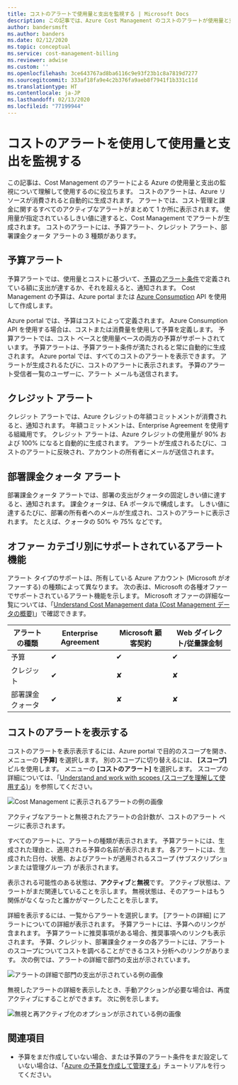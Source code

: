 ```yaml
---
title: コストのアラートで使用量と支出を監視する | Microsoft Docs
description: この記事では、Azure Cost Management のコストのアラートが使用量と支出の監視にどのように役立つのかについて説明します。
author: bandersmsft
ms.author: banders
ms.date: 02/12/2020
ms.topic: conceptual
ms.service: cost-management-billing
ms.reviewer: adwise
ms.custom: ''
ms.openlocfilehash: 3ce643767ad8ba6116c9e93f23b1c8a7819d7277
ms.sourcegitcommit: 333af18fa9e4c2b376fa9aeb8f7941f1b331c11d
ms.translationtype: HT
ms.contentlocale: ja-JP
ms.lasthandoff: 02/13/2020
ms.locfileid: "77199944"
---
```

# <a name="use-cost-alerts-to-monitor-usage-and-spending"></a>コストのアラートを使用して使用量と支出を監視する

この記事は、Cost Management のアラートによる Azure の使用量と支出の監視について理解して使用するのに役立ちます。 コストのアラートは、Azure リソースが消費されると自動的に生成されます。 アラートでは、コスト管理と課金に関するすべてのアクティブなアラートがまとめて 1 か所に表示されます。 使用量が指定されているしきい値に達すると、Cost Management でアラートが生成されます。 コストのアラートには、予算アラート、クレジット アラート、部署課金クォータ アラートの 3 種類があります。

## <a name="budget-alerts"></a>予算アラート

予算アラートでは、使用量とコストに基づいて、[予算のアラート条件](tutorial-acm-create-budgets.md)で定義されている額に支出が達するか、それを超えると、通知されます。 Cost Management の予算は、Azure portal または [Azure Consumption](https://docs.microsoft.com/rest/api/consumption) API を使用して作成します。

Azure portal では、予算はコストによって定義されます。 Azure Consumption API を使用する場合は、コストまたは消費量を使用して予算を定義します。 予算アラートでは、コスト ベースと使用量ベースの両方の予算がサポートされています。 予算アラートは、予算アラート条件が満たされると常に自動的に生成されます。 Azure portal では、すべてのコストのアラートを表示できます。 アラートが生成されるたびに、コストのアラートに表示されます。 予算のアラート受信者一覧のユーザーに、アラート メールも送信されます。

## <a name="credit-alerts"></a>クレジット アラート

クレジット アラートでは、Azure クレジットの年額コミットメントが消費されると、通知されます。 年額コミットメントは、Enterprise Agreement を使用する組織用です。 クレジット アラートは、Azure クレジットの使用量が 90% および 100% になると自動的に生成されます。 アラートが生成されるたびに、コストのアラートに反映され、アカウントの所有者にメールが送信されます。

## <a name="department-spending-quota-alerts"></a>部署課金クォータ アラート

部署課金クォータ アラートでは、部署の支出がクォータの固定しきい値に達すると、通知されます。 課金クォータは、EA ポータルで構成します。 しきい値に達するたびに、部署の所有者へのメールが生成され、コストのアラートに表示されます。 たとえば、クォータの 50% や 75% などです。

## <a name="supported-alert-features-by-offer-categories"></a>オファー カテゴリ別にサポートされているアラート機能

アラート タイプのサポートは、所有している Azure アカウント (Microsoft がオファーする) の種類によって異なります。 次の表は、Microsoft の各種オファーでサポートされているアラート機能を示します。 Microsoft オファーの詳細な一覧については、「[Understand Cost Management data (Cost Management データの概要)](understand-cost-mgt-data.md)」で確認できます。

| アラートの種類 | Enterprise Agreement | Microsoft 顧客契約 | Web ダイレクト/従量課金制 |
|---|---|---|---|
| 予算 | ✔ | ✔ | ✔ |
| クレジット | ✔ |✘ | ✘ |
| 部署課金クォータ | ✔ | ✘ | ✘ |



## <a name="view-cost-alerts"></a>コストのアラートを表示する

コストのアラートを表示表示するには、Azure portal で目的のスコープを開き、メニューの **[予算]** を選択します。 別のスコープに切り替えるには、 **[スコープ]** ピルを使用します。 メニューの **[コストのアラート]** を選択します。 スコープの詳細については、「[Understand and work with scopes (スコープを理解して使用する)](understand-work-scopes.md)」を参照してください。

![Cost Management に表示されるアラートの例の画像](./media/cost-mgt-alerts-monitor-usage-spending/budget-alerts-fullscreen.png)

アクティブなアラートと無視されたアラートの合計数が、コストのアラート ページに表示されます。

すべてのアラートに、アラートの種類が表示されます。 予算アラートには、生成された理由と、適用される予算の名前が表示されます。 各アラートには、生成された日付、状態、およびアラートが適用されるスコープ (サブスクリプションまたは管理グループ) が表示されます。

表示される可能性のある状態は、**アクティブ**と**無視**です。 アクティブ状態は、アラートがまだ関連していることを示します。 無視状態は、そのアラートはもう関係がなくなったと誰かがマークしたことを示します。

詳細を表示するには、一覧からアラートを選択します。 [アラートの詳細] にアラートについての詳細が表示されます。 予算アラートには、予算へのリンクが含まれます。 予算アラートに推奨事項がある場合、推奨事項へのリンクも表示されます。 予算、クレジット、部署課金クォータの各アラートには、アラートのスコープについてコストを調べることができるコスト分析へのリンクがあります。 次の例では、アラートの詳細で部門の支出が示されています。

![アラートの詳細で部門の支出が示されている例の画像](./media/cost-mgt-alerts-monitor-usage-spending/dept-spending-selected-with-credits.png)

無視したアラートの詳細を表示したとき、手動アクションが必要な場合は、再度アクティブにすることができます。 次に例を示します。

![無視と再アクティブ化のオプションが示されている例の画像](./media/cost-mgt-alerts-monitor-usage-spending/Dismiss-reactivate-options.png)

## <a name="see-also"></a>関連項目

- 予算をまだ作成していない場合、または予算のアラート条件をまだ設定していない場合は、「[Azure の予算を作成して管理する](tutorial-acm-create-budgets.md)」チュートリアルを行ってください。
